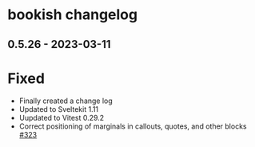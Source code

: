 # bookish changelog

## 0.5.26 - 2023-03-11

# Fixed

-   Finally created a change log
-   Updated to Sveltekit 1.11
-   Uupdated to Vitest 0.29.2
-   Correct positioning of marginals in callouts, quotes, and other blocks [#323](#323)
